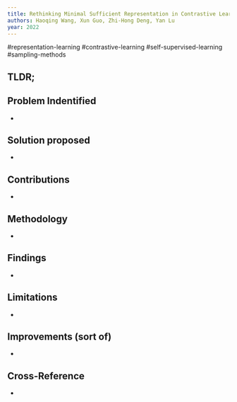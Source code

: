 ```yaml
---
title: Rethinking Minimal Sufficient Representation in Contrastive Learning
authors: Haoqing Wang, Xun Guo, Zhi-Hong Deng, Yan Lu
year: 2022
---
```

#representation-learning #contrastive-learning #self-supervised-learning #sampling-methods 

## TLDR;

## Problem Indentified
- 

## Solution proposed 
- 

## Contributions
- 

## Methodology
- 

## Findings
- 

## Limitations
- 

## Improvements (sort of)
- 

## Cross-Reference
- 
